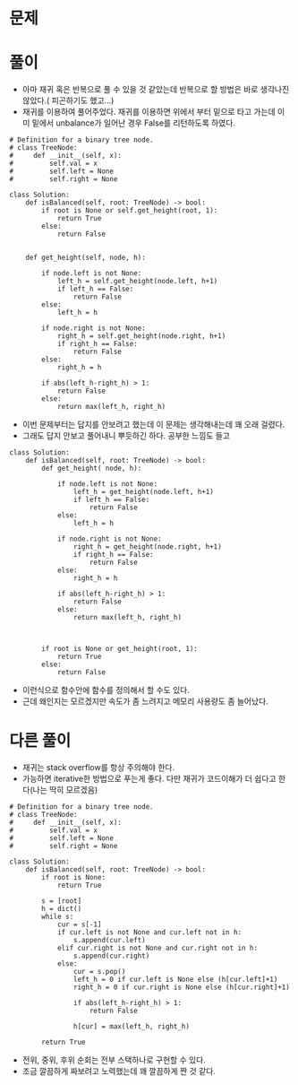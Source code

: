 # 문제

# 풀이
- 아마 재귀 혹은 반복으로 풀 수 있을 것 같았는데 반복으로 할 방법은 바로 생각나진 않았다.( 피곤하기도 했고...)
- 재귀를 이용하여 풀어주었다. 재귀를 이용하면 위에서 부터 밑으로 타고 가는데 이미 밑에서 unbalance가 일어난 경우 False를 리턴하도록 하였다.
```python3
# Definition for a binary tree node.
# class TreeNode:
#     def __init__(self, x):
#         self.val = x
#         self.left = None
#         self.right = None

class Solution:
    def isBalanced(self, root: TreeNode) -> bool:
        if root is None or self.get_height(root, 1):
            return True
        else:
            return False
        
    
    def get_height(self, node, h):
 
        if node.left is not None:
            left_h = self.get_height(node.left, h+1)
            if left_h == False:
                return False
        else:
            left_h = h
        
        if node.right is not None:
            right_h = self.get_height(node.right, h+1)
            if right_h == False:
                return False
        else:
            right_h = h
        
        if abs(left_h-right_h) > 1:
            return False
        else:
            return max(left_h, right_h)
```
- 이번 문제부터는 답지를 안보려고 했는데 이 문제는 생각해내는데 꽤 오래 걸렸다.
- 그래도 답지 안보고 풀어내니 뿌듯하긴 하다. 공부한 느낌도 들고

```python3
class Solution:
    def isBalanced(self, root: TreeNode) -> bool:
        def get_height( node, h):

            if node.left is not None:
                left_h = get_height(node.left, h+1)
                if left_h == False:
                    return False
            else:
                left_h = h

            if node.right is not None:
                right_h = get_height(node.right, h+1)
                if right_h == False:
                    return False
            else:
                right_h = h

            if abs(left_h-right_h) > 1:
                return False
            else:
                return max(left_h, right_h)
        
        
        
        if root is None or get_height(root, 1):
            return True
        else:
            return False
```
- 이런식으로 함수안에 함수를 정의해서 할 수도 있다.
- 근데 왜인지는 모르겠지만 속도가 좀 느려지고 메모리 사용량도 좀 늘어났다.
# 다른 풀이
- 재귀는 stack overflow를 항상 주의해야 한다.
- 가능하면 iterative한 방법으로 푸는게 좋다. 다만 재귀가 코드이해가 더 쉽다고 한다(나는 딱히 모르겠음)
```python3
# Definition for a binary tree node.
# class TreeNode:
#     def __init__(self, x):
#         self.val = x
#         self.left = None
#         self.right = None

class Solution:
    def isBalanced(self, root: TreeNode) -> bool:
        if root is None:
            return True
        
        s = [root]
        h = dict()
        while s:
            cur = s[-1]
            if cur.left is not None and cur.left not in h:
                s.append(cur.left)
            elif cur.right is not None and cur.right not in h:
                s.append(cur.right)
            else:
                cur = s.pop()
                left_h = 0 if cur.left is None else (h[cur.left]+1)
                right_h = 0 if cur.right is None else (h[cur.right]+1)
                
                if abs(left_h-right_h) > 1:
                    return False
                
                h[cur] = max(left_h, right_h)
        
        return True
```
- 전위, 중위, 후위 순회는 전부 스택하나로 구현할 수 있다.
- 조금 깔끔하게 짜보려고 노력했는데 꽤 깔끔하게 짠 것 같다.
